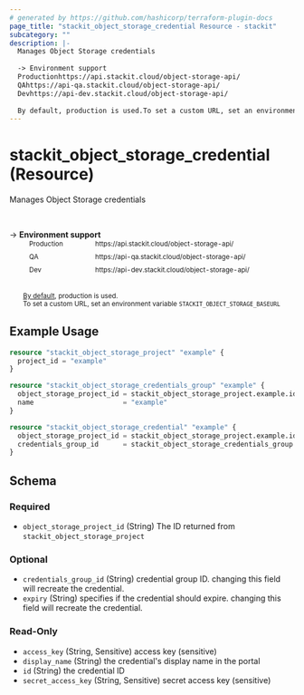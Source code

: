 ```yaml
---
# generated by https://github.com/hashicorp/terraform-plugin-docs
page_title: "stackit_object_storage_credential Resource - stackit"
subcategory: ""
description: |-
  Manages Object Storage credentials
  
  -> Environment support
  Productionhttps://api.stackit.cloud/object-storage-api/
  QAhttps://api-qa.stackit.cloud/object-storage-api/
  Devhttps://api-dev.stackit.cloud/object-storage-api/
  
  By default, production is used.To set a custom URL, set an environment variable STACKITOBJECTSTORAGE_BASEURL
---
```


# stackit_object_storage_credential (Resource)

Manages Object Storage credentials

<br />

-> __Environment support__<br /><table style='border-collapse: separate; border-spacing: 5px; margin-top:-20px; margin-left: 24px; font-size: smaller;'>
<tr><td style='width: 100px'>Production</td><td>https://api.stackit.cloud/object-storage-api/<td></tr>
<tr><td>QA</td><td>https://api-qa.stackit.cloud/object-storage-api/<td></tr>
<tr><td>Dev</td><td>https://api-dev.stackit.cloud/object-storage-api/<td></tr>
</table><br />
<small style='margin-left: 24px; margin-top: -5px; display: inline-block;'><a href="https://registry.terraform.io/providers/SchwarzIT/stackit/latest/docs#environment">By default</a>, production is used.<br />To set a custom URL, set an environment variable <code>STACKIT_OBJECT_STORAGE_BASEURL</code></small>

## Example Usage

```terraform
resource "stackit_object_storage_project" "example" {
  project_id = "example"
}

resource "stackit_object_storage_credentials_group" "example" {
  object_storage_project_id = stackit_object_storage_project.example.id
  name                      = "example"
}

resource "stackit_object_storage_credential" "example" {
  object_storage_project_id = stackit_object_storage_project.example.id
  credentials_group_id      = stackit_object_storage_credentials_group.example.id
}
```

<!-- schema generated by tfplugindocs -->
## Schema

### Required

- `object_storage_project_id` (String) The ID returned from `stackit_object_storage_project`

### Optional

- `credentials_group_id` (String) credential group ID. changing this field will recreate the credential.
- `expiry` (String) specifies if the credential should expire. changing this field will recreate the credential.

### Read-Only

- `access_key` (String, Sensitive) access key (sensitive)
- `display_name` (String) the credential's display name in the portal
- `id` (String) the credential ID
- `secret_access_key` (String, Sensitive) secret access key (sensitive)



